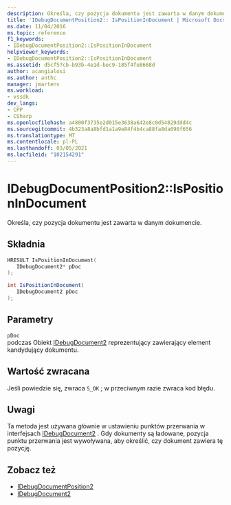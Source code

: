 ```yaml
---
description: Określa, czy pozycja dokumentu jest zawarta w danym dokumencie.
title: 'IDebugDocumentPosition2:: IsPositionInDocument | Microsoft Docs'
ms.date: 11/04/2016
ms.topic: reference
f1_keywords:
- IDebugDocumentPosition2::IsPositionInDocument
helpviewer_keywords:
- IDebugDocumentPosition2::IsPositionInDocument
ms.assetid: d5cf57cb-b93b-4e1d-bec9-185f4fe8668d
author: acangialosi
ms.author: anthc
manager: jmartens
ms.workload:
- vssdk
dev_langs:
- CPP
- CSharp
ms.openlocfilehash: a4800f3735e2d015e3638a642e8c0d54829ddd4c
ms.sourcegitcommit: 4b323a8a8bfd1a1a9e84f4b4ca88fa8da690f656
ms.translationtype: MT
ms.contentlocale: pl-PL
ms.lasthandoff: 03/05/2021
ms.locfileid: "102154291"
---
```

# <a name="idebugdocumentposition2ispositionindocument"></a>IDebugDocumentPosition2::IsPositionInDocument
Określa, czy pozycja dokumentu jest zawarta w danym dokumencie.

## <a name="syntax"></a>Składnia

```cpp
HRESULT IsPositionInDocument( 
   IDebugDocument2* pDoc
);
```

```csharp
int IsPositionInDocument( 
   IDebugDocument2 pDoc
);
```

## <a name="parameters"></a>Parametry
`pDoc`\
podczas Obiekt [IDebugDocument2](../../../extensibility/debugger/reference/idebugdocument2.md) reprezentujący zawierający element kandydujący dokumentu.

## <a name="return-value"></a>Wartość zwracana
 Jeśli powiedzie się, zwraca `S_OK` ; w przeciwnym razie zwraca kod błędu.

## <a name="remarks"></a>Uwagi
 Ta metoda jest używana głównie w ustawieniu punktów przerwania w interfejsach [IDebugDocument2](../../../extensibility/debugger/reference/idebugdocument2.md) . Gdy dokumenty są ładowane, pozycja punktu przerwania jest wywoływana, aby określić, czy dokument zawiera tę pozycję.

## <a name="see-also"></a>Zobacz też
- [IDebugDocumentPosition2](../../../extensibility/debugger/reference/idebugdocumentposition2.md)
- [IDebugDocument2](../../../extensibility/debugger/reference/idebugdocument2.md)
